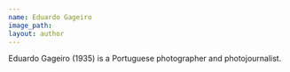 ```yaml
---
name: Eduardo Gageiro
image_path:
layout: author
---
```

Eduardo Gageiro (1935) is a Portuguese photographer and photojournalist.
